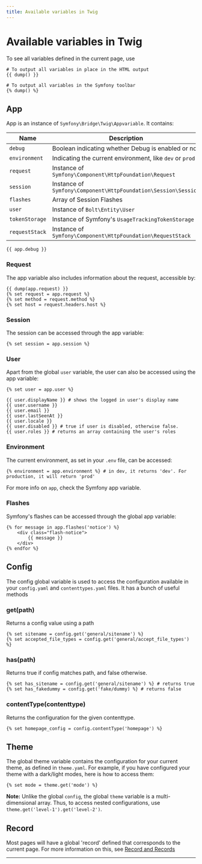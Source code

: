 ```yaml
---
title: Available variables in Twig
---
```


Available variables in Twig
===========================

To see all variables defined in the current page, use

```twig
# To output all variables in place in the HTML output
{{ dump() }}

# To output all variables in the Symfony toolbar
{% dump() %}
```

## App

App is an instance of `Symfony\Bridge\Twig\Appvariable`. It contains:

| Name           | Description |
|----------------|-------------|
| `debug`        | Boolean indicating whether Debug is enabled or not |
| `environment`  | Indicating the current environment, like `dev` or `prod` |
| `request`      | Instance of `Symfony\Component\HttpFoundation\Request` |
| `session`      | Instance of `Symfony\Component\HttpFoundation\Session\Session` |
| `flashes`      | Array of Session Flashes |
| `user`         | Instance of `Bolt\Entity\User` |
| `tokenStorage` | Instance of Symfony's `UsageTrackingTokenStorage` |
| `requestStack` | Instance of `Symfony\Component\HttpFoundation\RequestStack` |

```twig
{{ app.debug }}
```

### Request

The app variable also includes information about the request, accessible by:

```twig
{{ dump(app.request) }}
{% set request = app.request %}
{% set method = request.method %}
{% set host = request.headers.host %}
```

### Session

The session can be accessed through the app variable:

```twig
{% set session = app.session %}
```

### User

Apart from the global `user` variable, the user can also be accessed using the
app variable:

```twig
{% set user = app.user %}
```

```twig
{{ user.displayName }} # shows the logged in user's display name
{{ user.username }}
{{ user.email }}
{{ user.lastSeenAt }}
{{ user.locale }}
{{ user.disabled }} # true if user is disabled, otherwise false.
{{ user.roles }} # returns an array containing the user's roles
```

### Environment

The current environment, as set in your `.env` file, can be accessed:

```twig
{% environment = app.environment %} # in dev, it returns 'dev'. For production, it will return 'prod'
```

For more info on `app`, check the Symfony app variable.

### Flashes

Symfony's flashes can be accessed through the global app variable:

```twig
{% for message in app.flashes('notice') %}
    <div class="flash-notice">
        {{ message }}
    </div>
{% endfor %}
```

## Config

The config global variable is used to access the configuration available in
your `config.yaml` and `contenttypes.yaml` files. It has a bunch of useful
methods

### get(path)

Returns a config value using a path

```twig
{% set sitename = config.get('general/sitename') %}
{% set accepted_file_types = config.get('general/accept_file_types') %}
```

### has(path)

Returns true if config matches path, and false otherwise.

```twig
{% set has_sitename = config.get('general/sitename') %} # returns true
{% set has_fakedummy = config.get('fake/dummy) %} # returns false
```

### contentType(contenttype)

Returns the configuration for the given contenttype.

```twig
{% set homepage_config = config.contentType('homepage') %}
```

## Theme

The global theme variable contains the configuration for your current theme, as
defined in `theme.yaml`. For example, if you have configured your theme with a
dark/light modes, here is how to access them:

```twig
{% set mode = theme.get('mode') %}
```

<p class="note"><strong>Note:</strong> Unlike the global <code>config</code>,
the global <code>theme</code> variable is a multi-dimensional array. Thus,
to access nested configurations, use <code>theme.get('level-1').get('level-2')</code>.</p>

## Record

Most pages will have a global 'record' defined that corresponds to the current page. For more information on this, see [Record and Records][record]


---
[record]: ../templating/record-and-records

